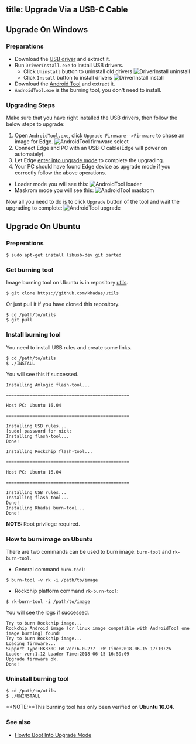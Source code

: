 title: Upgrade Via a USB-C Cable
---
## Upgrade On Windows
### Preparations
* Download the [USB driver](http://dl.khadas.com/Tools/DriverAssitant_v4.6.zip) and extract it.
* Run `DriverInstall.exe` to install USB drivers.
  * Click `Uninstall` button to uninstall old drivers
  ![DriverInstall uninstall](/images/edge/DriverInstall_uninstall.png)
  * Click `Install` button to install drivers
  ![DriverInstall install](/images/edge/DriverInstall_install.png)
* Download the [Android Tool](http://dl.khadas.com/Tools/AndroidTool_Release_en_v2.58.zip) and extract it.
* `AndroidTool.exe` is the burning tool, you don't need to install.

### Upgrading Steps
Make sure that you have right installed the USB drivers, then follow the below steps to upgrade:

1. Open `AndroidTool.exe`, click `Upgrade Firmware-->Firmware` to chose an image for Edge.
![AndroidTool firmware select](/images/edge/AndroldTool_firmware.png)
2. Connect Edge and PC with an USB-C cable(Edge will power on automately).
3. Let Edge [enter into upgrade mode](/edge/HowtoBootIntoUpgradeMode.html) to complete the upgrading.
4. Your PC should have found Edge device as upgrade mode if you correctly follow the above operations.
* Loader mode you will see this:
![AndroidTool loader](/images/edge/AndroldTool_loader.png)
* Maskrom mode you will see this:
![AndroidTool maskrom](/images/edge/AndroldTool_maskrom.png)

Now all you need to do is to click `Upgrade` button of the tool and wait the upgrading to complete:
![AndroidTool upgrade](/images/edge/AndroldTool_upgrade.png)

## Upgrade On Ubuntu
### Preperations
```
$ sudo apt-get install libusb-dev git parted
```
### Get burning tool
Image burning tool on Ubuntu is in repository [utils](https://github.com/khadas/utils).
```
$ git clone https://github.com/khadas/utils
```
Or just pull it if you have cloned this repository.
```
$ cd /path/to/utils
$ git pull
```
### Install burning tool
You need to install USB rules and create some links.
```
$ cd /path/to/utils
$ ./INSTALL
```
You will see this if successed.
```
Installing Amlogic flash-tool...

===============================================

Host PC: Ubuntu 16.04

===============================================

Installing USB rules...
[sudo] password for nick: 
Installing flash-tool...
Done!

Installing Rockchip flash-tool...

===============================================

Host PC: Ubuntu 16.04

===============================================

Installing USB rules...
Installing flash-tool...
Done!
Installing Khadas burn-tool...
Done!
```
**NOTE:** Root privilege required.

### How to burn image on Ubuntu
There are two commands can be used to burn image: `burn-tool` and `rk-burn-tool`.

* General command `burn-tool`:

```
$ burn-tool -v rk -i /path/to/image
```

* Rockchip platform command `rk-burn-tool`:

```
$ rk-burn-tool -i /path/to/image
```

You will see the logs if successed.
```
Try to burn Rockchip image...
Rockchip Android image (or linux image compatible with AndroidTool one image burning) found!
Try to burn Rockchip image...
Loading firmware...
Support Type:RK330C	FW Ver:6.0.277	FW Time:2018-06-15 17:10:26
Loader ver:1.12	Loader Time:2018-06-15 16:59:09
Upgrade firmware ok.
Done!
```

### Uninstall burning tool
```
$ cd /path/to/utils
$ ./UNINSTALL
```

**NOTE:**This burning tool has only been verified on **Ubuntu 16.04**.

### See also
* [Howto Boot Into Upgrade Mode](/edge/HowtoBootIntoUpgradeMode.html)

